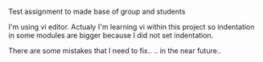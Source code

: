 Test assignment to made base of group and students


I'm using vi editor. Actualy I'm learning vi
within this project so indentation in some modules
are bigger because I did not set indentation.

There are some mistakes that I need to fix..
.. in the near future..
